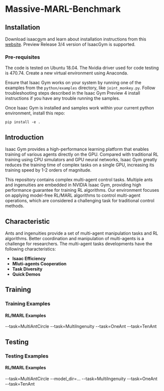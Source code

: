 # Massive-MARL-Benchmark

## Installation
Download isaacgym and learn about installation instructions from this [website](https://developer.nvidia.com/isaac-gym). Preview Release 3/4 version of IsaacGym is supported. 

### Pre-requisites
The code is tested on Ubuntu 18.04. The Nvidia driver used for code testing is 470.74. Create a new virtual environment using Anaconda.

Ensure that Isaac Gym works on your system by running one of the examples from the `python/examples` directory, like `joint_monkey.py`. Follow troubleshooting steps described in the Isaac Gym Preview 4 install instructions if you have any trouble running the samples.

Once Isaac Gym is installed and samples work within your current python environment, install this repo:
```
pip install -e .
```

## Introduction
Isaac Gym provides a high-performance learning platform that enables training of various agents directly on the GPU. Compared with traditional RL training using CPU simulators and GPU neural networks, Isaac Gym greatly reduces the training time of complex tasks on a single GPU, increasing its training speed by 1-2 orders of magnitude.

This repository contains complex multi-agent control tasks. Multiple ants and ingenuities are embedded in NVIDIA Isaac Gym, providing high performance guarantee for training RL algorithms. Our environment focuses on applying model-free RL/MARL algorithms to control multi-agent operations, which are considered a challenging task for traditional control methods.

## Characteristic

Ants and ingenuities provide a set of multi-agent manipulation tasks and RL algorithms. Better coordination and manipulation of multi-agents is a challenge for researchers. The multi-agent tasks developments have the following characteristics:

* **Isaac Efficiency**
* **Mluti-agents Cooperation**
* **Task Diversity**
* **Quick Demos**


## Training
### Training Examples
#### RL/MARL Examples
--task=MultiAntCircle
--task=MultiIngenuity
--task=OneAnt
--task=TenAnt

## Testing
### Testing Examples
#### RL/MARL Examples
--task=MultiAntCircle --model_dir=...
--task=MultiIngenuity
--task=OneAnt
--task=TenAnt

